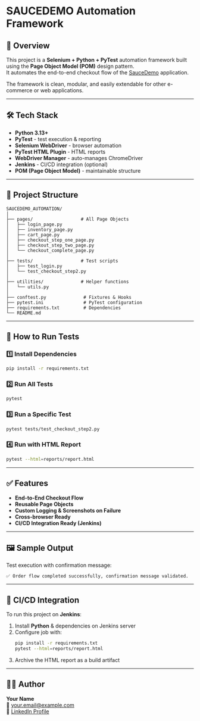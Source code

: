 # SAUCEDEMO Automation Framework

## 📌 Overview
This project is a **Selenium + Python + PyTest** automation framework built using the **Page Object Model (POM)** design pattern.  
It automates the end-to-end checkout flow of the [SauceDemo](https://www.saucedemo.com/) application.

The framework is clean, modular, and easily extendable for other e-commerce or web applications.

---

## 🛠 Tech Stack
- **Python 3.13+**
- **PyTest** - test execution & reporting
- **Selenium WebDriver** - browser automation
- **PyTest HTML Plugin** - HTML reports
- **WebDriver Manager** - auto-manages ChromeDriver
- **Jenkins** - CI/CD integration (optional)
- **POM (Page Object Model)** - maintainable structure

---

## 📂 Project Structure
```
SAUCEDEMO_AUTOMATION/
│
├── pages/                  # All Page Objects
│   ├── login_page.py
│   ├── inventory_page.py
│   ├── cart_page.py
│   ├── checkout_step_one_page.py
│   ├── checkout_step_two_page.py
│   └── checkout_complete_page.py
│
├── tests/                  # Test scripts
│   ├── test_login.py
│   └── test_checkout_step2.py
│
├── utilities/              # Helper functions
│   └── utils.py
│
├── conftest.py              # Fixtures & Hooks
├── pytest.ini               # PyTest configuration
├── requirements.txt         # Dependencies
└── README.md
```

---

## 🚀 How to Run Tests

### 1️⃣ Install Dependencies
```bash
pip install -r requirements.txt
```

### 2️⃣ Run All Tests
```bash
pytest
```

### 3️⃣ Run a Specific Test
```bash
pytest tests/test_checkout_step2.py
```

### 4️⃣ Run with HTML Report
```bash
pytest --html=reports/report.html
```

---

## ✅ Features
- **End-to-End Checkout Flow**
- **Reusable Page Objects**
- **Custom Logging & Screenshots on Failure**
- **Cross-browser Ready**
- **CI/CD Integration Ready (Jenkins)**

---

## 🖼 Sample Output
Test execution with confirmation message:
```
✅ Order flow completed successfully, confirmation message validated.
```

---

## 🔗 CI/CD Integration
To run this project on **Jenkins**:
1. Install **Python** & dependencies on Jenkins server
2. Configure job with:
   ```bash
   pip install -r requirements.txt
   pytest --html=reports/report.html
   ```
3. Archive the HTML report as a build artifact

---

## 👨‍💻 Author
**Your Name**  
📧 your.email@example.com  
💼 [LinkedIn Profile](https://linkedin.com/in/yourprofile)  
